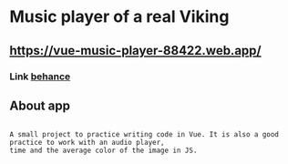 # Music player of a real Viking
## https://vue-music-player-88422.web.app/
### Link  [behance](https://www.behance.net/gallery/118364647/pleer-nastojaschego-vikingia)
## About app
```

A small project to practice writing code in Vue. It is also a good practice to work with an audio player, 
time and the average color of the image in JS.
```
